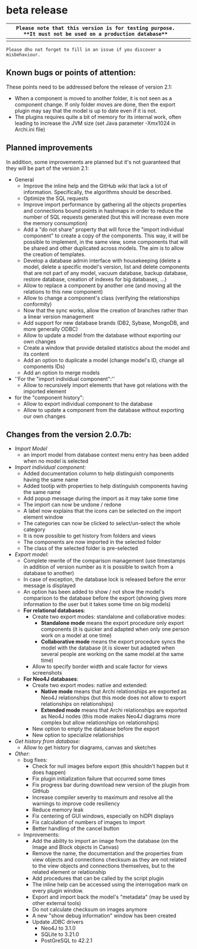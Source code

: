 # beta release

|`Please note that this version is for testing purpose. **It must not be used on a production database**`|  |
|------------------------------------------------|--|
|                                                |  |

`Please dho not forget to fill in an issue if you discover a misbehaviour.`



## Known bugs or points of attention:
These points need to be addressed before the release of version 2.1:

* When a component is moved to another folder, it is not seen as a component change. If only folder moves are done, then the export plugin may say that the model is up to date even if it is not.
* The plugins requires quite a bit of memory for its internal work, often leading to increase the JVM size (set Java parameter -Xmx1024 in Archi.ini file)

## Planned improvements
In addition, some improvements are planned but it's not guaranteed that they will be part of the version 2.1:

* General
  * Improve the inline help and the GitHub wiki that lack a lot of information. Specifically, the algorithms should be described.
  * Optimize the SQL requests
  * Improve import performance by gathering all the objects properties and connections bound points in hashmaps in order to reduce the number of SQL requests generated (but this will increase even more the memory consumption)
  * Add a "do not share" property that will force the "import individual component" to create a copy of the components. This way, it will be possible to implement, in the same view, some components that will be shared and other duplicated across models. The aim is to allow the creation of templates.
  * Develop a database admin interface with housekeeping (delete a model, delete a specific model's version, list and delete components that are not part of any model, vacuum database, backup database, restore database, creation of indexes for big databases, ...)
  * Allow to replace a component by another one (and moving all the relations to this new component)
  * Allow to change a component's class (verifying the relationships conformity)
  * Now that the sync works, allow the creation of branches rather than a linear version management
  * Add support for new database brands (DB2, Sybase, MongoDB, and more generally ODBC)
  * Allow to update a model from the database without exporting our own changes
  * Create a window that provide detailed statistics about the model and its content
  * Add an option to duplicate a model (change model's ID, change all components IDs)
  * Add an option to merge models
* ''For the "import individual component":''
  * Allow to recursively import elements that have got relations with the imported element
* for the "component history":
  * Allow to export individual component to the database
  * Allow to update a component from the database without exporting our own changes

## Changes from the version 2.0.7b:
* *Import Model*
  * an import model from database context menu entry has been added when no model is selected
* *Import individual component:*
  * Added documentation column to help distinguish components having the same name
  * Added tootip with properties to help distinguish components having the same name
  * Add popup message during the import as it may take some time
  * The import can now be undone / redone
  * A label now explains that the icons can be selected on the import element window
  * The categories can now be clicked to select/un-select the whole category
  * It is now possible to get history from folders and views
  * The components are now imported in the selected folder
  * The class of the selected folder is pre-selected
* *Export model:*
  * Complete rewrite of the comparison management (use timestamps in addition of version number as it is possible to switch from a database to another)
  * In case of exception, the database lock is released before the error message is displayed
  * An option has been added to show / not show the model's comparison to the database before the export (showing gives more information to the user but it takes some time on big models)
  * **For relational databases**:
    * Create two export modes: standalone and collaborative modes:
      * **Standalone mode** means the export procedure only export components (it is quicker and adapted when only one person work on a model at one time)
      * **Collaborative mode** means the export procedure syncs the model with the database (it is slower but adapted when several people are working on the same model at the same time)
    * Allow to specify border width and scale factor for views screenshots
  * **For Neo4J databases**:
    * Create two export modes: native and extended:
      * **Native mode** means that Archi relationships are exported as Neo4J relationships (but this mode does not allow to export relationships on relationships)
      * **Extended mode** means that Archi relationships are exported as Neo4J nodes (this mode makes Neo4J diagrams more complex but allow relationships on relationships)
    * New option to empty the database before the export
    * New option to specialize relationships
* *Get history from database:*
  * Allow to get history for diagrams, canvas and sketches
* *Other:*
  * bug fixes:
    * Check for null images before export (this shouldn't happen but it does happen)
    * Fix plugin initialization failure that occurred some times
    * Fix progress bar during download new version of the plugin from GitHub
    * Increase compiler severity to maximum and resolve all the warnings to improve code resiliency
    * Reduce memory leak
    * Fix centering of GUI windows, especially on hiDPI displays
    * Fix calculation of numbers of images to import
    * Better handling of the cancel button
  * Improvements:
    * Add the ability to import an image from the database (on the Image and Block objects in Canvas)
    * Remove the name, the documentation and the properties from view objects and connections checksum as they are not related to the view objects and connections themselves, but to the related element or relationship
    * Add procedures that can be called by the script plugin
    * The inline help can be accessed using the interrogation mark on every plugin window.
    * Export and import back the model's "metadata" (may be used by other external tools)
    * Do not calculate checksum on images anymore
	* A new "show debug information" window has been created
    * Update JDBC drivers
      * Neo4J to 3.1.0
      * SQLite to 3.21.0
      * PostGreSQL to 42.2.1